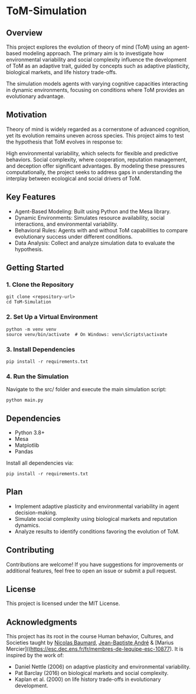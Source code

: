 # ToM-Simulation

## Overview

This project explores the evolution of theory of mind (ToM) using an agent-based modeling approach. The primary aim is to investigate how environmental variability and social complexity influence the development of ToM as an adaptive trait, guided by concepts such as adaptive plasticity, biological markets, and life history trade-offs.

The simulation models agents with varying cognitive capacities interacting in dynamic environments, focusing on conditions where ToM provides an evolutionary advantage.

## Motivation

Theory of mind is widely regarded as a cornerstone of advanced cognition, yet its evolution remains uneven across species. This project aims to test the hypothesis that ToM evolves in response to:

High environmental variability, which selects for flexible and predictive behaviors.
Social complexity, where cooperation, reputation management, and deception offer significant advantages.
By modeling these pressures computationally, the project seeks to address gaps in understanding the interplay between ecological and social drivers of ToM.

## Key Features

- Agent-Based Modeling: Built using Python and the Mesa library.
- Dynamic Environments: Simulates resource availability, social interactions, and environmental variability.
- Behavioral Rules: Agents with and without ToM capabilities to compare evolutionary success under different conditions.
- Data Analysis: Collect and analyze simulation data to evaluate the hypothesis.

## Getting Started

### 1. Clone the Repository
```console
git clone <repository-url>
cd ToM-Simulation
```
### 2. Set Up a Virtual Environment
```console
python -m venv venv
source venv/bin/activate  # On Windows: venv\Scripts\activate
```

### 3. Install Dependencies
```console
pip install -r requirements.txt
```
### 4. Run the Simulation
Navigate to the src/ folder and execute the main simulation script:
```console
python main.py
```

## Dependencies

- Python 3.8+
- Mesa
- Matplotlib
- Pandas

Install all dependencies via:

```console
pip install -r requirements.txt
```
## Plan

- Implement adaptive plasticity and environmental variability in agent decision-making.
- Simulate social complexity using biological markets and reputation dynamics.
- Analyze results to identify conditions favoring the evolution of ToM.

## Contributing

Contributions are welcome! If you have suggestions for improvements or additional features, feel free to open an issue or submit a pull request.

## License

This project is licensed under the MIT License.

## Acknowledgments
This project has its root in the course Human behavior, Cultures, and Societies taught by [Nicolas Baumard](https://cognition.ens.fr/fr/member/613/nicolas-baumard), [Jean-Baptiste André](https://cognition.ens.fr/fr/member/1948/jean-baptiste-andre)  &  [Marius Mercier]((https://esc.dec.ens.fr/fr/membres-de-lequipe-esc-10877).
It is inspired by the work of:

- Daniel Nettle (2006) on adaptive plasticity and environmental variability.
- Pat Barclay (2016) on biological markets and social complexity.
- Kaplan et al. (2000) on life history trade-offs in evolutionary development.
